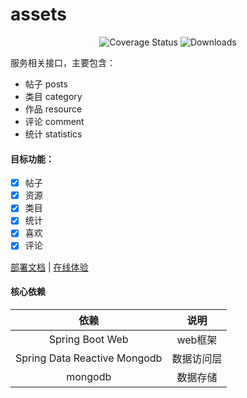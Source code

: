 # assets

<p align="center">
 <img src="https://img.shields.io/badge/Spring%20Cloud-2021.0.1-green.svg" alt="Coverage Status">
 <img src="https://img.shields.io/badge/Spring%20Boot-2.6.6-green.svg" alt="Downloads">
</p>

服务相关接口，主要包含：

- 帖子 posts
- 类目 category
- 作品 resource
- 评论 comment
- 统计 statistics

#### 目标功能：

- [x] 帖子
- [x] 资源
- [x] 类目
- [x] 统计
- [x] 喜欢
- [x] 评论

<a href="#" target="_blank">部署文档</a> | <a target="_blank" href="https://console.leafage.top"> 在线体验</a>

#### 核心依赖

|               依赖               |            说明            |
|:-------------------------------:|:-------------------------:|
|         Spring Boot Web         |           web框架          |
|  Spring Data Reactive Mongodb   |          数据访问层         |
|               mongodb           |           数据存储          |
